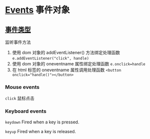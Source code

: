 # [Events](https://developer.mozilla.org/en-US/docs/Web/Events) 事件对象

## [事件类型](https://developer.mozilla.org/en-US/docs/Web/API/Element#events)

监听事件方法

1. 使用 dom 对象的 addEventListener() 方法绑定处理函数 `e.addEventListener("click", handle)`
2. 使用 dom 对象的 oneventname 属性绑定处理函数 `e.onclick=handle`
3. 在 html 标签的 oneventname 属性调用处理函数 `<button onclick="handle()"></button>`

### Mouse events

`click` 鼠标点击

### Keyboard events

`keydown` Fired when a key is pressed.

`keyup` Fired when a key is released.
